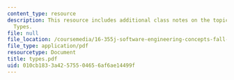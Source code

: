 ```yaml
---
content_type: resource
description: This resource includes additional class notes on the topic - Personality
  Types.
file: null
file_location: /coursemedia/16-355j-software-engineering-concepts-fall-2005/010cb1833a42575504656af6ae14499f_types.pdf
file_type: application/pdf
resourcetype: Document
title: types.pdf
uid: 010cb183-3a42-5755-0465-6af6ae14499f
---
```

